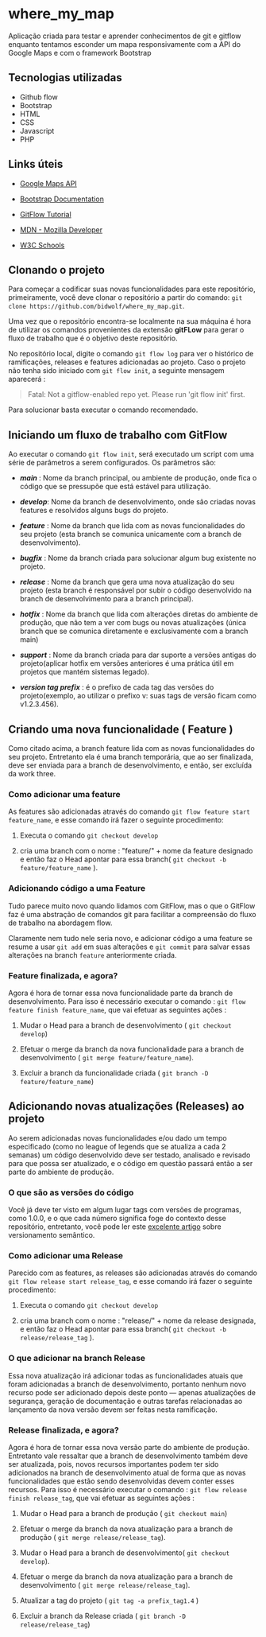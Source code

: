 # where_my_map

Aplicação criada para testar e aprender conhecimentos de git e gitflow enquanto tentamos esconder um mapa responsivamente com a API do Google Maps e com o framework Bootstrap

## Tecnologias utilizadas

- Github flow
- Bootstrap
- HTML
- CSS
- Javascript
- PHP

## Links úteis

- [Google Maps API](https://developers.google.com/maps/apis-by-platform)

- [Bootstrap Documentation](https://getbootstrap.com/docs/5.1)

- [GitFlow Tutorial](https://www.atlassian.com/br/git/tutorials/comparing-workflows/gitflow-workflow)

- [MDN - Mozilla Developer](https://developer.mozilla.org/pt-BR/)

- [W3C Schools](https://www.w3schools.com/)

## Clonando o projeto

Para começar a codificar suas novas funcionalidades para este repositório, primeiramente, você deve clonar o repositório a partir do comando: `git clone https://github.com/bidwolf/where_my_map.git`.

Uma vez que o repositório encontra-se localmente na sua máquina é hora de utilizar os comandos provenientes da extensão **gitFLow** para gerar o fluxo de trabalho que é o objetivo deste repositório.

No repositório local, digite o comando `git flow log` para ver o histórico de ramificações, releases e features adicionadas ao projeto.
Caso o projeto não tenha sido iniciado com `git flow init`, a seguinte mensagem aparecerá :
> Fatal: Not a gitflow-enabled repo yet. Please run 'git flow init' first.

Para solucionar basta executar o comando recomendado.

## Iniciando um fluxo de trabalho com GitFlow

Ao executar o comando `git flow init`, será executado um script com uma série de parâmetros a serem configurados. Os parâmetros são:

- ***main*** : Nome da branch principal, ou ambiente de produção, onde fica o código que se pressupõe que está estável para utilização.

- ***develop***: Nome da branch de desenvolvimento, onde são criadas novas features e resolvidos alguns bugs do projeto.

- ***feature*** : Nome da branch que lida com as novas funcionalidades do seu projeto (esta branch se comunica unicamente com a branch de desenvolvimento).

- ***bugfix*** : Nome da branch criada para solucionar algum bug existente no projeto.

- ***release*** : Nome da branch que gera uma nova atualização do seu projeto (esta branch é responsável por subir o código desenvolvido na branch de desenvolvimento para a branch principal).

- ***hotfix*** : Nome da branch que lida com alterações diretas do ambiente de produção, que não tem a ver com bugs ou novas atualizações (única branch que se comunica diretamente e exclusivamente com a branch main)

- ***support*** : Nome da branch criada para dar suporte a versões antigas do projeto(aplicar hotfix em versões anteriores é uma prática útil em projetos que mantém sistemas legado).

- ***version tag prefix*** : é o prefixo de cada tag das versões do projeto(exemplo, ao utilizar o prefixo v: suas tags de versão ficam como v1.2.3.456).

## Criando uma nova funcionalidade ( Feature )

Como citado acima, a branch feature lida com as novas funcionalidades do seu projeto. Entretanto ela é uma branch temporária, que ao ser finalizada, deve ser enviada para a branch de desenvolvimento, e então, ser excluída da work three.

### Como adicionar uma feature

As features são adicionadas através do comando `git flow feature start feature_name`, e esse comando irá fazer o seguinte procedimento:

1. Executa o comando `git checkout develop`

2. cria uma branch com o nome : "feature/" + nome da feature designado e então faz o Head apontar para essa branch( `git checkout -b feature/feature_name` ).

### Adicionando código a uma Feature

Tudo parece muito novo quando lidamos com GitFlow, mas o que o GitFlow faz é uma abstração de comandos git para facilitar a compreensão do fluxo de trabalho na abordagem flow.

Claramente nem tudo nele seria novo, e adicionar código a uma feature se resume a usar `git add` em suas alterações e `git commit` para salvar essas alterações na branch `feature` anteriormente criada.

### Feature finalizada, e agora?

Agora é hora de tornar essa nova funcionalidade parte da branch de desenvolvimento. Para isso é necessário executar o comando : `git flow feature finish feature_name`, que vai efetuar as seguintes ações :

1. Mudar o Head para a branch de desenvolvimento ( `git checkout develop`)

2. Efetuar o merge da branch da nova funcionalidade para a branch de desenvolvimento ( `git merge feature/feature_name`).

3. Excluir a branch da funcionalidade criada ( `git branch -D feature/feature_name`)

## Adicionando novas atualizações (Releases) ao projeto

Ao serem adicionadas novas funcionalidades e/ou dado um tempo especificado (como no league of legends que se atualiza a cada 2 semanas) um código desenvolvido deve ser testado, analisado e revisado para que possa ser atualizado, e o código em questão passará então a ser parte do ambiente de produção.

### O que são as versões do código

Você já deve ter visto em algum lugar tags com versões de programas, como 1.0.0, e o que cada número significa foge do contexto desse repositório, entretanto, você pode ler este [excelente artigo](https://semver.org/) sobre versionamento semântico.

### Como adicionar uma Release

Parecido com as features, as releases são adicionadas através do comando `git flow release start release_tag`, e esse comando irá fazer o seguinte procedimento:

1. Executa o comando `git checkout develop`

2. cria uma branch com o nome : "release/" + nome da release designada, e então faz o Head apontar para essa branch( `git checkout -b release/release_tag` ).

### O que adicionar na branch Release

Essa nova atualização irá adicionar todas as funcionalidades atuais que foram adicionadas a branch de desenvolvimento, portanto nenhum novo recurso pode ser adicionado depois deste ponto — apenas atualizações de segurança, geração de documentação e outras tarefas relacionadas ao lançamento da nova versão devem ser feitas nesta ramificação.

### Release finalizada, e agora?

Agora é hora de tornar essa nova versão parte do ambiente de produção. Entretanto vale ressaltar que a branch de desenvolvimento também deve ser atualizada, pois, novos recursos importantes podem ter sido adicionados na branch de desenvolvimento atual de forma que as novas funcionalidades que estão sendo desenvolvidas devem conter esses recursos. Para isso é necessário executar o comando : `git flow release finish release_tag`, que vai efetuar as seguintes ações :

1. Mudar o Head para a branch de produção ( `git checkout main`)

2. Efetuar o merge da branch da nova atualização para a branch de produção ( `git merge release/release_tag`).

3. Mudar o Head para a branch de desenvolvimento( `git checkout develop`).

4. Efetuar o merge da branch da nova atualização para a branch de desenvolvimento ( `git merge release/release_tag`).

5. Atualizar a tag do projeto ( `git tag -a prefix_tag1.4` )

6. Excluir a branch da Release criada ( `git branch -D release/release_tag`)
